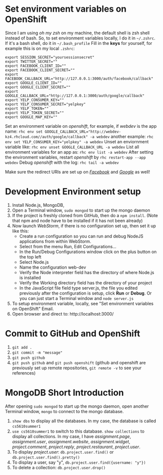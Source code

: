 # Set environment variables on OpenShift
Since I am using *oh my zsh* on my machine, the default shell is zsh shell instead of bash. So, to set environment variables locally, I do it in ```~/.zshrc```. If it's a bash shell, do it in ```~/.bash_profile```
Fill in the **keys** for yourself, for example this is on my local ```.zshrc```:
```
export SESSION_SECRET="yoursessionsecret"
export TWITTER_SECRET=""
export FACEBOOK_CLIENT_ID=""
export FACEBOOK_CLIENT_SECRET=""
export FACEBOOK_CALLBACK_URL="http://127.0.0.1:3000/auth/facebook/callback"
export GOOGLE_CLIENT_ID=""
export GOOGLE_CLIENT_SECRET=""
export GOOGLE_CALLBACK_URL="http://127.0.0.1:3000/auth/google/callback"
export YELP_CONSUMER_KEY=""
export YELP_CONSUMER_SECRET="yelpkey"
export YELP_TOKEN=""
export YELP_TOKEN_SECRET=""
export GOOGLE_MAP_KEY=""
```

Set an environment variable on *openshift*, for example, if *webdev* is the app name:
```rhc env set GOOGLE_CALLBACK_URL="http://webdev-kz4.rhcloud.com//auth/google/callback" -a webdev```
another example:
```rhc env set YELP_CONSUMER_KEY="yelpkey" -a webdev```
Unset an enviornment variable like:
```rhc env unset GOOGLE_CALLBACK_URL -a webdev```
List all environment variables for an app as:
```rhc env list -a webdev```
After setting the environment variables, restart *openshift* by
```rhc restart-app --app webdev```
Debug *openshift* with the log:
```rhc tail -a webdev```

Make sure the redirect URIs are set up on [*Facebook*](developers.facebook.com) and [*Google*](https://console.developers.google.com/apis/library) as well!

# Development Environment setup
1. Install Node.js, MongoDB,
2. Open a Terminal window, ```sudo mongod``` to start up the mongo daemon
3. If the project is freshly cloned from GitHub, then do a ```npm install```. (Note that npm and node have to be installed if it has not been already)
4. Now launch *WebStorm*, if there is no configuration set up, then set it up like this:
    * Create a run configuration so you can run and debug NodeJS applications from within WebStorm.
    * Select from the menu Run, Edit Configurations...
    * In the Run/Debug Configurations window click on the plus button on the top left
    * Select Node.js
    * Name the configuration web-dev
    * Verify the Node interpreter field has the directory of where Node.js is installed
    * Verify the Working directory field has the directory of your project
    * In the JavaScript file field type server.js, the file you edited previously
after the configuration is setup, click **Run** or **Debug**. Or you can just start a Terminal window and ```node server.js```
5. To setup environment variable, locally,  see "Set environment variables on OpenShift" Email.
6. Open browser and direct to: http://localhost:3000/

# Commit to GitHub and OpenShift
1. ```git add . ```
2. ```git commit -m "message"```
3. ```git push github```
4. ```git push github``` and ```git push openshift``` (github and openshift are previously set up remote repositories, ```git remote -v``` to see your references)

# MongoDB Short Introduction
After opening ```sudo mongod``` to start up the mongo daemon,  open another Terminal window, ```mongo``` to connect to the mongo database.
1. ```show dbs``` to display all the databases. In my case, the database is called ```cs5610summer1```
2. ```use cs5610summer1``` to switch to this database. ```show collections``` to display all collections. In my case, I have *assignment.page*, *assignment.user*, *assignment.website*, *assignment.widget*, *project.comment*, *project.reply*, *project.restaurant*, *project.user*.
3. To display *project.user*: ```db.project.user.find()``` or ```db.project.user.find().pretty()```
4. To display a user, say "y", ```db.project.user.find({username: "y"})```
5. To delete a collection: ```db.project.user.drop()```
